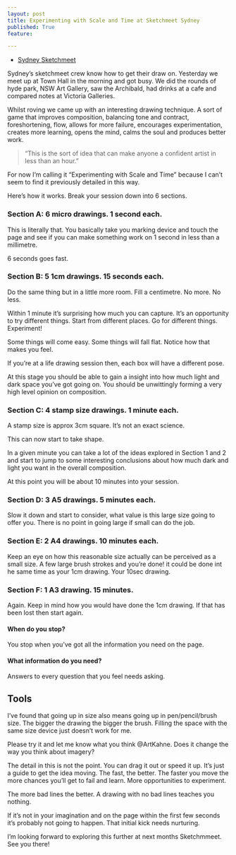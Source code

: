 ```yaml
---
layout: post
title: Experimenting with Scale and Time at Sketchmeet Sydney
published: True
feature: 

---
```


*   [Sydney Sketchmeet](https://www.facebook.com/groups/sydneysketchmeet/)

Sydney’s sketchmeet crew know how to get their draw on. Yesterday we meet up at Town Hall in the morning and got busy. We did the rounds of hyde park, NSW Art Gallery, saw the Archibald, had drinks at a cafe and compared notes at Victoria Galleries.

Whilst roving we came up with an interesting drawing technique. A sort of game that improves composition, balancing tone and contract, foreshortening, flow, allows for more failure, encourages experimentation, creates more learning, opens the mind, calms the soul and produces better work.

> “This is the sort of idea that can make anyone a confident artist in less than an hour.”

For now I’m calling it “Experimenting with Scale and Time” because I can’t seem to find it previously detailed in this way.

Here’s how it works. Break your session down into 6 sections.

### Section A: 6 micro drawings. 1 second each.

This is literally that. You basically take you marking device and touch the page and see if you can make something work on 1 second in less than a millimetre.

6 seconds goes fast.

### Section B: 5 1cm drawings. 15 seconds each.

Do the same thing but in a little more room. Fill a centimetre. No more. No less.

Within 1 minute it’s surprising how much you can capture. It’s an opportunity to try different things. Start from different places. Go for different things. Experiment!

Some things will come easy. Some things will fall flat. Notice how that makes you feel.

If you’re at a life drawing session then, each box will have a different pose.

At this stage you should be able to gain a insight into how much light and dark space you’ve got going on. You should be unwittingly forming a very high level opinion on composition.

### Section C: 4 stamp size drawings. 1 minute each.

A stamp size is approx 3cm square. It’s not an exact science.

This can now start to take shape.

In a given minute you can take a lot of the ideas explored in Section 1 and 2 and start to jump to some interesting conclusions about how much dark and light you want in the overall composition.

At this point you will be about 10 minutes into your session.

### Section D: 3 A5 drawings. 5 minutes each.

Slow it down and start to consider, what value is this large size going to offer you. There is no point in going large if small can do the job.

### Section E: 2 A4 drawings. 10 minutes each.

Keep an eye on how this reasonable size actually can be perceived as a small size. A few large brush strokes and you’re done! it could be done int he same time as your 1cm drawing. Your 10sec drawing.

### Section F: 1 A3 drawing. 15 minutes.

Again. Keep in mind how you would have done the 1cm drawing. If that has been lost then start again.

#### When do you stop?

You stop when you’ve got all the information you need on the page.

#### What information do you need?

Answers to every question that you feel needs asking.

## Tools

I’ve found that going up in size also means going up in pen/pencil/brush size. The bigger the drawing the bigger the brush. Filling the space with the same size device just doesn’t work for me.

Please try it and let me know what you think @ArtKahne. Does it change the way you think about imagery?

The detail in this is not the point. You can drag it out or speed it up. It’s just a guide to get the idea moving. The fast, the better. The faster you move the more chances you’ll get to fail and learn. More opportunities to experiment.

The more bad lines the better. A drawing with no bad lines teaches you nothing.

If it’s not in your imagination and on the page within the first few seconds it’s probably not going to happen. That initial kick needs nurturing.

I’m looking forward to exploring this further at next months Sketchmmeet. See you there!
